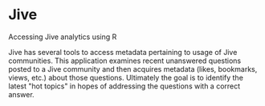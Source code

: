 # Jive
Accessing Jive analytics using R

Jive has several tools to access metadata pertaining to usage of Jive communities. This application examines 
recent unanswered questions posted to a Jive community and then acquires metadata (likes, bookmarks, views, etc.) 
about those questions. 
Ultimately the goal is to identify the latest "hot topics" in hopes of addressing the questions with a correct answer. 

